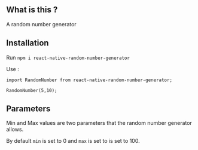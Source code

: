 ## What is this ?

A random number generator

## Installation
Run `npm i react-native-random-number-generator`


Use :

```
import RandomNumber from react-native-random-number-generator;

RandomNumber(5,10);

```

## Parameters

Min and Max values are two parameters that the random number generator allows.

By default `min` is set to 0 and `max` is set to is set to 100.